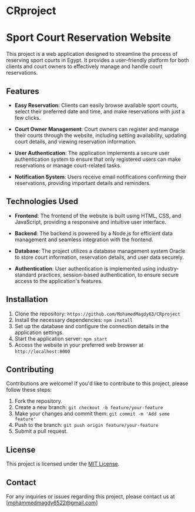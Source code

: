# CRproject
# Sport Court Reservation Website

This project is a web application designed to streamline the process of reserving sport courts in Egypt. It provides a user-friendly platform for both clients and court owners to effectively manage and handle court reservations.

## Features

- **Easy Reservation**: Clients can easily browse available sport courts, select their preferred date and time, and make reservations with just a few clicks.

- **Court Owner Management**: Court owners can register and manage their courts through the website, including setting availability, updating court details, and viewing reservation information.

- **User Authentication**: The application implements a secure user authentication system to ensure that only registered users can make reservations or manage court-related tasks.

- **Notification System**: Users receive email notifications confirming their reservations, providing important details and reminders.

## Technologies Used

- **Frontend**: The frontend of the website is built using HTML, CSS, and JavaScript, providing a responsive and intuitive user interface.

- **Backend**: The backend is powered by a Node.js for efficient data management and seamless integration with the frontend.

- **Database**: The project utilizes a database management system Oracle to store court information, reservation details, and user data securely.

- **Authentication**: User authentication is implemented using industry-standard practices, session-based authentication, to ensure secure access to the application's features.

## Installation

1. Clone the repository: `https://github.com/MohamedMagdy63/CRproject`
2. Install the necessary dependencies: `npm install` 
3. Set up the database and configure the connection details in the application settings.
4. Start the application server: `npm start`
5. Access the website in your preferred web browser at `http://localhost:8000` 

## Contributing

Contributions are welcome! If you'd like to contribute to this project, please follow these steps:

1. Fork the repository.
2. Create a new branch: `git checkout -b feature/your-feature`
3. Make your changes and commit them: `git commit -m 'Add some feature'`
4. Push to the branch: `git push origin feature/your-feature`
5. Submit a pull request.

## License

This project is licensed under the [MIT License](https://opensource.org/licenses/MIT).

## Contact

For any inquiries or issues regarding this project, please contact us at [mohammedmagdy6522@gmail.com]

